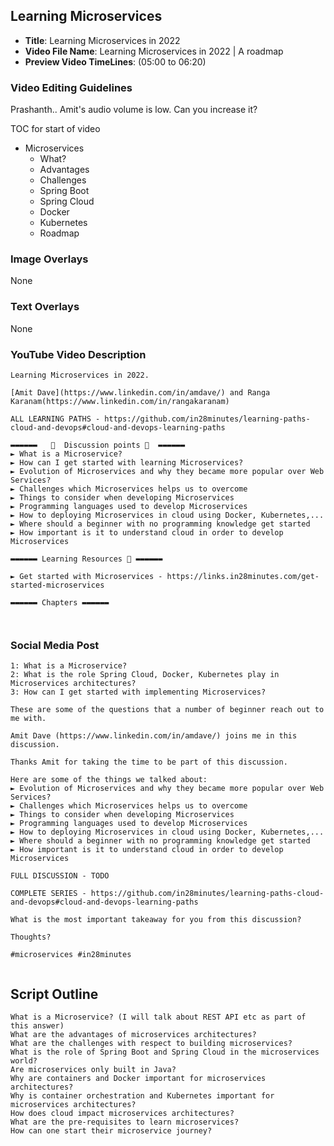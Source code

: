 ##  Learning Microservices 

- **Title**: Learning Microservices in 2022
- **Video File Name**: Learning Microservices in 2022 | A roadmap
- **Preview Video TimeLines**: (05:00 to 06:20)

### Video Editing Guidelines

Prashanth.. Amit's audio volume is low. Can you increase it?

TOC for start of video
- Microservices
	- What?
	- Advantages
	- Challenges
	- Spring Boot
	- Spring Cloud
	- Docker
	- Kubernetes
	- Roadmap

### Image Overlays

None

### Text Overlays

None

### YouTube Video Description

```
Learning Microservices in 2022.

[Amit Dave](https://www.linkedin.com/in/amdave/) and Ranga Karanam(https://www.linkedin.com/in/rangakaranam)

ALL LEARNING PATHS - https://github.com/in28minutes/learning-paths-cloud-and-devops#cloud-and-devops-learning-paths

▬▬▬▬▬▬   💎  Discussion points 💎  ▬▬▬▬▬▬ 
► What is a Microservice?
► How can I get started with learning Microservices?
► Evolution of Microservices and why they became more popular over Web Services? 
► Challenges which Microservices helps us to overcome
► Things to consider when developing Microservices
► Programming languages used to develop Microservices
► How to deploying Microservices in cloud using Docker, Kubernetes,...
► Where should a beginner with no programming knowledge get started 
► How important is it to understand cloud in order to develop Microservices

▬▬▬▬▬▬ Learning Resources 🔗 ▬▬▬▬▬▬ 

► Get started with Microservices - https://links.in28minutes.com/get-started-microservices

▬▬▬▬▬▬ Chapters ▬▬▬▬▬▬ 



```

### Social Media Post

```
1: What is a Microservice?
2: What is the role Spring Cloud, Docker, Kubernetes play in Microservices architectures?
3: How can I get started with implementing Microservices?

These are some of the questions that a number of beginner reach out to me with.

Amit Dave (https://www.linkedin.com/in/amdave/) joins me in this discussion.

Thanks Amit for taking the time to be part of this discussion.

Here are some of the things we talked about:
► Evolution of Microservices and why they became more popular over Web Services? 
► Challenges which Microservices helps us to overcome
► Things to consider when developing Microservices
► Programming languages used to develop Microservices
► How to deploying Microservices in cloud using Docker, Kubernetes,...
► Where should a beginner with no programming knowledge get started 
► How important is it to understand cloud in order to develop Microservices

FULL DISCUSSION - TODO

COMPLETE SERIES - https://github.com/in28minutes/learning-paths-cloud-and-devops#cloud-and-devops-learning-paths

What is the most important takeaway for you from this discussion?

Thoughts?

#microservices #in28minutes


```

## Script Outline
```
What is a Microservice? (I will talk about REST API etc as part of this answer)
What are the advantages of microservices architectures?
What are the challenges with respect to building microservices?
What is the role of Spring Boot and Spring Cloud in the microservices world?
Are microservices only built in Java?
Why are containers and Docker important for microservices architectures?
Why is container orchestration and Kubernetes important for microservices architectures?
How does cloud impact microservices architectures?
What are the pre-requisites to learn microservices?
How can one start their microservice journey?
```
